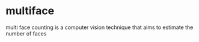# multiface
multi face counting is a computer vision technique that aims to estimate the number of faces
